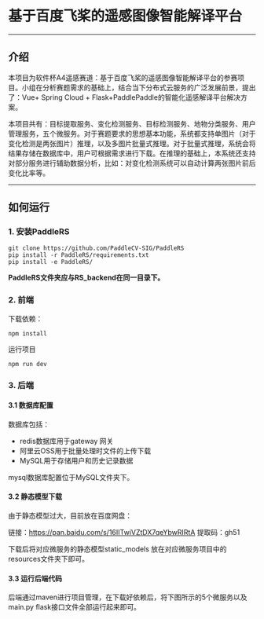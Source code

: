 # 基于百度飞桨的遥感图像智能解译平台

------

## 介绍

本项目为软件杯A4遥感赛道：基于百度飞桨的遥感图像智能解译平台的参赛项目。小组在分析赛题需求的基础上，结合当下分布式云服务的广泛发展前景，提出了：Vue+ Spring Cloud + Flask+PaddlePaddle的智能化遥感解译平台解决方案。

本项目共有：目标提取服务、变化检测服务、目标检测服务、地物分类服务、用户管理服务，五个微服务。对于赛题要求的思想基本功能，系统都支持单图片（对于变化检测是两张图片）推理，以及多图片批量式推理。对于批量式推理，系统会将结果存储在数据库中，用户可根据需求进行下载。在推理的基础上，本系统还支持对部分服务进行辅助数据分析，比如：对变化检测系统可以自动计算两张图片前后变化比率等。

------

## 如何运行

### 1. 安装PaddleRS

```
git clone https://github.com/PaddleCV-SIG/PaddleRS
pip install -r PaddleRS/requirements.txt
pip install -e PaddleRS/
```

**PaddleRS文件夹应与RS_backend在同一目录下。**

### 2. 前端

下载依赖：

```
npm install
```

运行项目

```
npm run dev
```

### 3. 后端

#### 3.1 数据库配置

数据库包括：

- redis数据库用于gateway 网关
- 阿里云OSS用于批量处理时文件的上传下载
- MySQL用于存储用户和历史记录数据

mysql数据库配置位于MySQL文件夹下。

#### 3.2 静态模型下载

由于静态模型过大，目前放在百度网盘：

链接：https://pan.baidu.com/s/16IITwiVZtDX7qeYbwRIRtA 
提取码：gh51

下载后将对应微服务的静态模型static_models 放在对应微服务项目中的resources文件夹下即可。

#### 3.3 运行后端代码

后端通过maven进行项目管理，在下载好依赖后，将下图所示的5个微服务以及main.py
flask接口文件全部运行起来即可。

